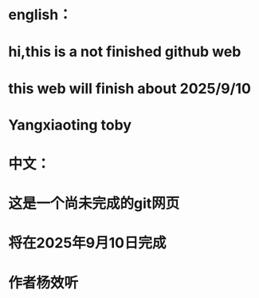 # english：
# hi,this is a not finished github web 
# this web will finish about 2025/9/10
# Yangxiaoting toby
# 中文：
# 这是一个尚未完成的git网页
# 将在2025年9月10日完成
# 作者杨效听
